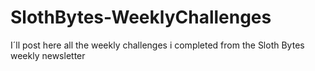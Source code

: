 # SlothBytes-WeeklyChallenges
I´ll post here all the weekly challenges i completed from the Sloth Bytes weekly newsletter

